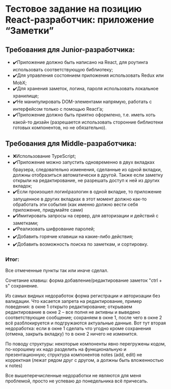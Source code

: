 # Тестовое задание на позицию React-разработчик: приложение “Заметки”

## Требования для Junior-разработчика:

- ✔️Приложение должно быть написано на React, для роутинга использовать соответствующую библиотеку;
- ✔️Для управления состоянием приложения использовать Redux или MobX;
- ✔️Для хранения заметок, логина, пароля использовать локальное хранилище;
- ✔️Не манипулировать DOM-элементами напрямую, работать с интерфейсом только с помощью React’а;
- ✔️Приложение должно быть приятно оформлено, т.е. иметь хоть какой-то дизайн (разрешается использовать сторонние библиотеки готовых компонентов, но не обязательно).

## Требования для Middle-разработчика:

- ❌Использование TypeScript;
- ✔️Приложение можно запустить одновременно в двух вкладках браузера, следовательно изменения, сделанные из одной вкладки, должны отобразиться автоматически в другой. Также если заметку открыли на редактирование, не разрешать доступ к ней из других вкладок;
- ✔️Если произошел логин\разлогин в одной вкладке, то приложение запущенное в других вкладках в этот момент должно как-то обработать эти события (как именно должно вести себя приложение, придумайте сами)
- ✔️Имитировать запросы на сервер, для авторизации и действий с заметками;
- ✔️Реализовать шифрование паролей;
- ✔️Добавить горячие клавиши на какие-либо действия;
- ✔️Добавить возможность поиска по заметкам, и сортировку.

### Итог:

Все отмеченные пункты так или иначе сделал.

Сочетание клавиш: форма добавление/редактирование заметок "ctrl + s" сохранение.

Из самых видных недоработок форма регистрации и авторизации без валидации. Что касается запрета на редактирование, пример поведения: в окне 1 открыто редактирование; открываем редактирование в окне 2 – все полня не активны и выведено соответствующие сообщение; сохраняем в окне 1, после чего в окне 2 всё разблокируется и подгружаются актуальные данные. Вот тут вторая недоработка: если в окне 1 сделать что угодно кроме сохранения (отмена, закрыть вкладку) то в окне 2 ничего не изменится.

По поводу структуры: некоторые компоненты явно перегружены кодом, по-хорошему их надо разделить на функциональную и презентационную; структура компонентов notes (add, edit) не корректная (лежат рядом друг с другом, а должны быть вложенностью к notes)

Все вышеперечисленные недоработки не являются для меня проблемой, просто не успеваю до понедельника всё причесать.
